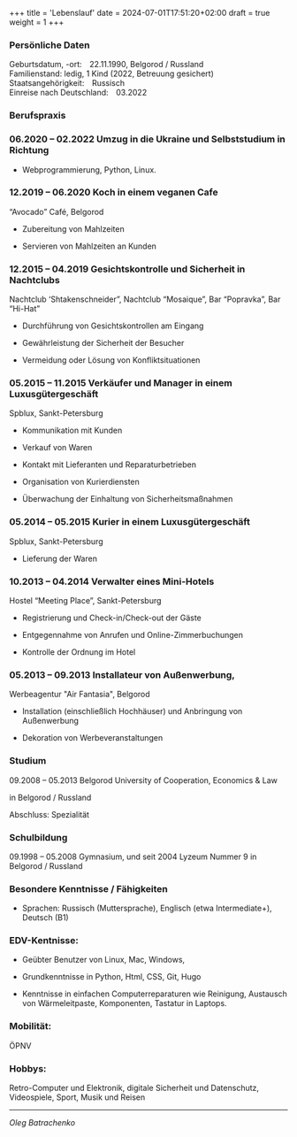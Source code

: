 +++
title = 'Lebenslauf'
date = 2024-07-01T17:51:20+02:00
draft = true
weight = 1
+++

### Persönliche Daten

Geburtsdatum, -ort: 22.11.1990, Belgorod / Russland\
Familienstand: ledig, 1 Kind (2022, Betreuung gesichert)\
Staatsangehörigkeit: Russisch\
Einreise nach Deutschland: 03.2022

### Berufspraxis

### 06.2020 – 02.2022   Umzug in die Ukraine und Selbststudium in Richtung

- Webprogrammierung, Python, Linux.

### 12.2019 – 06.2020   Koch in einem veganen Cafe

“Avocado” Café, Belgorod

- Zubereitung von Mahlzeiten

- Servieren von Mahlzeiten an Kunden

### 12.2015 – 04.2019   Gesichtskontrolle und Sicherheit in Nachtclubs

Nachtclub ‘Shtakenschneider”, Nachtclub “Mosaique”, Bar “Popravka”, Bar “Hi-Hat”

- Durchführung von Gesichtskontrollen am Eingang

- Gewährleistung der Sicherheit der Besucher

- Vermeidung oder Lösung von Konfliktsituationen 
        
### 05.2015 – 11.2015   Verkäufer und Manager in einem Luxusgütergeschäft

Spblux, Sankt-Petersburg

- Kommunikation mit Kunden

- Verkauf von Waren

- Kontakt mit Lieferanten und Reparaturbetrieben

- Organisation von Kurierdiensten

- Überwachung der Einhaltung von Sicherheitsmaßnahmen

### 05.2014 – 05.2015    Kurier in einem Luxusgütergeschäft

Spblux, Sankt-Petersburg

- Lieferung der Waren

### 10.2013 – 04.2014    Verwalter eines Mini-Hotels

Hostel “Meeting Place”, Sankt-Petersburg

- Registrierung und Check-in/Check-out der Gäste

- Entgegennahme von Anrufen und Online-Zimmerbuchungen

- Kontrolle der Ordnung im Hotel

### 05.2013 – 09.2013    Installateur von Außenwerbung,

Werbeagentur "Air Fantasia", Belgorod

- Installation (einschließlich Hochhäuser) und Anbringung von Außenwerbung

- Dekoration von Werbeveranstaltungen

### Studium

09.2008 – 05.2013 Belgorod University of Cooperation, Economics & Law

in Belgorod / Russland

Abschluss: Spezialität

### Schulbildung

09.1998 – 05.2008 Gymnasium, und seit 2004 Lyzeum Nummer 9 
in Belgorod / Russland


### Besondere Kenntnisse / Fähigkeiten

- Sprachen: Russisch (Muttersprache), Englisch (etwa Intermediate+), Deutsch (B1)

### EDV-Kentnisse:

- Geübter Benutzer von Linux, Mac, Windows,

- Grundkenntnisse in Python, Html, CSS, Git, Hugo

- Kenntnisse in einfachen Computerreparaturen wie Reinigung, 
Austausch von Wärmeleitpaste, Komponenten, Tastatur in Laptops.

### Mobilität: 
ÖPNV

### Hobbys:

Retro-Computer und Elektronik, digitale Sicherheit und Datenschutz,
Videospiele, Sport, Musik und Reisen

---

*Oleg Batrachenko*